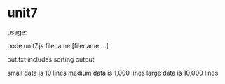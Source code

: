 # unit7

usage: 

node unit7.js filename [filename ...]

out.txt includes sorting output 

small data is 10 lines
medium data is 1,000 lines
large data is 10,000 lines
